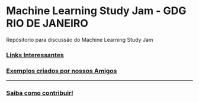# Machine Learning Study Jam - GDG RIO DE JANEIRO
Repósitorio para discussão do Machine Learning Study Jam


### [Links Interessantes](https://github.com/gdgrio/mlcc/blob/master/ML_AWESOME_LINKS.md)
### [Exemplos criados por nossos Amigos](https://github.com/gdgrio/mlcc/blob/master/SAMPLES_BY_FRIENDS.md)
---
### [Saiba como contribuir!](https://github.com/gdgrio/mlcc/blob/master/CONTRIBUTE.md)
